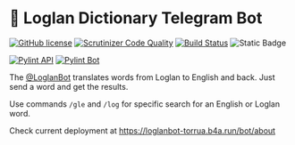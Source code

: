 # 🤖 Loglan Dictionary Telegram Bot
[![GitHub license](https://img.shields.io/github/license/torrua/loglan_bot)](https://github.com/torrua/loglan_bot/blob/master/LICENSE)
[![Scrutinizer Code Quality](https://scrutinizer-ci.com/g/torrua/loglan_bot/badges/quality-score.png?b=master)](https://scrutinizer-ci.com/g/torrua/loglan_bot/?branch=master)
[![Build Status](https://scrutinizer-ci.com/g/torrua/loglan_bot/badges/build.png?b=master)](https://scrutinizer-ci.com/g/torrua/loglan_bot/build-status/master)
![Static Badge](https://img.shields.io/badge/code%20style-Black-black?style=flat)

[![Pylint API](https://github.com/torrua/loglan_bot/actions/workflows/pylint_api.yml/badge.svg)](https://github.com/torrua/loglan_bot/actions/workflows/pylint_api.yml)
[![Pylint Bot](https://github.com/torrua/loglan_bot/actions/workflows/pylint_bot.yml/badge.svg)](https://github.com/torrua/loglan_bot/actions/workflows/pylint_bot.yml)

The [@LoglanBot](http://t.me/LoglanBot) translates words from Loglan to English and back. Just send a word and get the results.

Use commands `/gle` and `/log` for specific search for an English or Loglan word.

Check current deployment at https://loglanbot-torrua.b4a.run/bot/about
